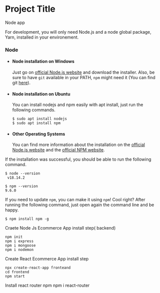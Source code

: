 # Project Title

Node app

For development, you will only need Node.js and a node global package, Yarn, installed in your environement.

### Node
- #### Node installation on Windows

  Just go on [official Node.js website](https://nodejs.org/) and download the installer.
Also, be sure to have `git` available in your PATH, `npm` might need it (You can find git [here](https://git-scm.com/)).

- #### Node installation on Ubuntu

  You can install nodejs and npm easily with apt install, just run the following commands.

      $ sudo apt install nodejs
      $ sudo apt install npm

- #### Other Operating Systems
  You can find more information about the installation on the [official Node.js website](https://nodejs.org/) and the [official NPM website](https://npmjs.org/).

If the installation was successful, you should be able to run the following command.

    $ node --version
     v18.14.2

    $ npm --version
    9.6.0

If you need to update `npm`, you can make it using `npm`! Cool right? After running the following command, just open again the command line and be happy.

    $ npm install npm -g

Craete Node Js Ecommerce App install step( backend)

    npm init
    npm i express
    npm i mongoose
    npm i nodemon

Create React Ecommerce App install step

    npx create-react-app fronteand
    cd frontend
    npm start

Install react router npm 
    npm i react-router
